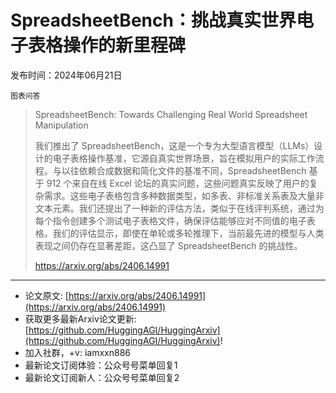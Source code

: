 # SpreadsheetBench：挑战真实世界电子表格操作的新里程碑
发布时间：2024年06月21日

`图表问答`
> SpreadsheetBench: Towards Challenging Real World Spreadsheet Manipulation
>
> 我们推出了 SpreadsheetBench，这是一个专为大型语言模型（LLMs）设计的电子表格操作基准，它源自真实世界场景，旨在模拟用户的实际工作流程。与以往依赖合成数据和简化文件的基准不同，SpreadsheetBench 基于 912 个来自在线 Excel 论坛的真实问题，这些问题真实反映了用户的复杂需求。这些电子表格包含多种数据类型，如多表、非标准关系表及大量非文本元素。我们还提出了一种新的评估方法，类似于在线评判系统，通过为每个指令创建多个测试电子表格文件，确保评估能够应对不同值的电子表格。我们的评估显示，即使在单轮或多轮推理下，当前最先进的模型与人类表现之间仍存在显著差距，这凸显了 SpreadsheetBench 的挑战性。
>
> https://arxiv.org/abs/2406.14991


<hr />

- 论文原文: [https://arxiv.org/abs/2406.14991](https://arxiv.org/abs/2406.14991)
- 获取更多最新Arxiv论文更新: [https://github.com/HuggingAGI/HuggingArxiv](https://github.com/HuggingAGI/HuggingArxiv)!
- 加入社群，+v: iamxxn886
- 最新论文订阅体验：公众号号菜单回复1
- 最新论文订阅新人：公众号号菜单回复2